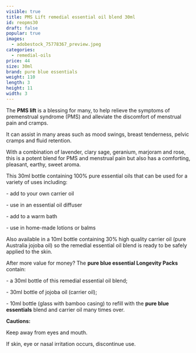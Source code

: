 ```yaml
---
visible: true
title: PMS Lift remedial essential oil blend 30ml
id: reopms30
draft: false
popular: true
images:
  - adobestock_75778367_preview.jpeg
categories:
  - remedial-oils
price: 44
size: 30ml
brand: pure blue essentials
weight: 110
length: 3
height: 11
width: 3
---
```

The **PMS lift** is a blessing for many, to help relieve the symptoms of premenstrual syndrome (PMS) and alleviate the discomfort of menstrual pain and cramps.

It can assist in many areas such as mood swings, breast tenderness, pelvic cramps and fluid retention.

With a combination of lavender, clary sage, geranium, marjoram and rose, this is a potent blend for PMS and menstrual pain but also has a comforting, pleasant, earthy, sweet aroma.

This 30ml bottle containing 100% pure essential oils that can be used for a variety of uses including:

\- add to your own carrier oil

\- use in an essential oil diffuser

\- add to a warm bath

\- use in home-made lotions or balms

Also available in a 10ml bottle containing 30% high quality carrier oil (pure Australia jojoba oil) so the remedial essential oil blend is ready to be safely applied to the skin.

After more value for money? The **pure blue essential Longevity Packs** contain:

\- a 30ml bottle of this remedial essential oil blend;

\- 30ml bottle of jojoba oil (carrier oil);

\- 10ml bottle (glass with bamboo casing) to refill with the **pure blue essentials** blend and carrier oil many times over.



**Cautions:**

Keep away from eyes and mouth.

If skin, eye or nasal irritation occurs, discontinue use.